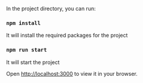 
In the project directory, you can run:

### `npm install`

It will install the required packages for the project

### `npm run start`

It will start the project

Open [http://localhost:3000](http://localhost:3000) to view it in your browser.



